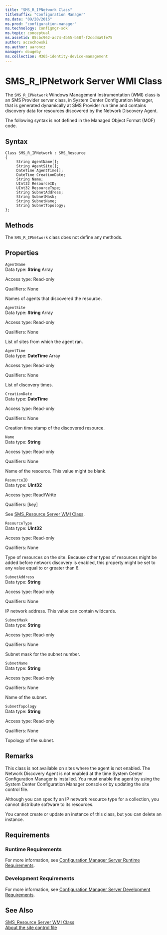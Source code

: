 ```yaml
---
title: "SMS_R_IPNetwork Class"
titleSuffix: "Configuration Manager"
ms.date: "09/20/2016"
ms.prod: "configuration-manager"
ms.technology: configmgr-sdk
ms.topic: conceptual
ms.assetid: 05cbc962-ac74-4b55-b58f-f2ccd4a9fe75
author: aczechowski
ms.author: aaroncz
manager: dougeby
ms.collection: M365-identity-device-management
---
```

# SMS_R_IPNetwork Server WMI Class
The `SMS_R_IPNetwork` Windows Management Instrumentation (WMI) class is an SMS Provider server class, in System Center Configuration Manager, that is generated dynamically at SMS Provider run time and contains discovery data for resources discovered by the Network Discovery Agent.  

 The following syntax is not defined in the Managed Object Format (MOF) code.  

## Syntax  

```  
Class SMS_R_IPNetwork : SMS_Resource  
{  
     String AgentName[];  
     String AgentSite[];  
     DateTime AgentTime[];  
     DateTime CreationDate;  
     String Name;  
     UInt32 ResourceID;  
     UInt32 ResourceType;  
     String SubnetAddress;  
     String SubnetMask;  
     String SubnetName;  
     String SubnetTopology;  
};  
```  

## Methods  
 The `SMS_R_IPNetwork` class does not define any methods.  

## Properties  
 `AgentName`  
 Data type: **String** Array  

 Access type: Read-only  

 Qualifiers: None  

 Names of agents that discovered the resource.  

 `AgentSite`  
 Data type: **String** Array  

 Access type: Read-only  

 Qualifiers: None  

 List of sites from which the agent ran.  

 `AgentTime`  
 Data type: **DateTime** Array  

 Access type: Read-only  

 Qualifiers: None  

 List of discovery times.  

 `CreationDate`  
 Data type: **DateTime**  

 Access type: Read-only  

 Qualifiers: None  

 Creation time stamp of the discovered resource.  

 `Name`  
 Data type: **String**  

 Access type: Read-only  

 Qualifiers: None  

 Name of the resource. This value might be blank.  

 `ResourceID`  
 Data type: **UInt32**  

 Access type: Read/Write  

 Qualifiers: [key]  

 See [SMS_Resource Server WMI Class](../../../../../develop/reference/core/clients/manage/sms_resource-server-wmi-class.md).  

 `ResourceType`  
 Data type: **UInt32**  

 Access type: Read-only  

 Qualifiers: None  

 Type of resources on the site. Because other types of resources might be added before network discovery is enabled, this property might be set to any value equal to or greater than 6.  

 `SubnetAddress`  
 Data type: **String**  

 Access type: Read-only  

 Qualifiers: None  

 IP network address. This value can contain wildcards.  

 `SubnetMask`  
 Data type: **String**  

 Access type: Read-only  

 Qualifiers: None  

 Subnet mask for the subnet number.  

 `SubnetName`  
 Data type: **String**  

 Access type: Read-only  

 Qualifiers: None  

 Name of the subnet.  

 `SubnetTopology`  
 Data type: **String**  

 Access type: Read-only  

 Qualifiers: None  

 Topology of the subnet.  

## Remarks  
 This class is not available on sites where the agent is not enabled. The Network Discovery Agent is not enabled at the time System Center Configuration Manager is installed. You must enable the agent by using the System Center Configuration Manager console or by updating the site control file.  

 Although you can specify an IP network resource type for a collection, you cannot distribute software to its resources.  

 You cannot create or update an instance of this class, but you can delete an instance.  

## Requirements  

### Runtime Requirements  
 For more information, see [Configuration Manager Server Runtime Requirements](../../../../../develop/core/reqs/server-runtime-requirements.md).  

### Development Requirements  
 For more information, see [Configuration Manager Server Development Requirements](../../../../../develop/core/reqs/server-development-requirements.md).  

## See Also  
 [SMS_Resource Server WMI Class](../../../../../develop/reference/core/clients/manage/sms_resource-server-wmi-class.md)   
 [About the site control file](/sccm/develop/core/understand/about-the-configuration-manager-site-control-file)
